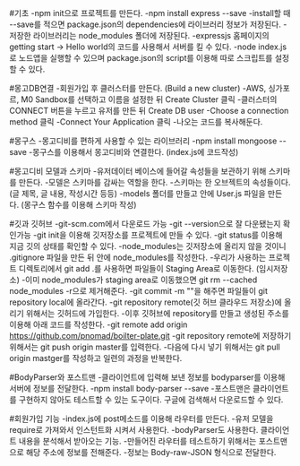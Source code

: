 #기초
-npm init으로 프로젝트를 만든다.
-npm install express --save
-install할 때 --save를 적으면 package.json의 dependencies에 라이브러리 정보가 저장된다.
-저장한 라이브러리는 node_modules 폴더에 저장된다.
-expressjs 홈페이지의 getting start -> Hello world의 코드를 사용해서 서버를 킬 수 있다.
-node index.js로 노드앱을 실행할 수 있으며 package.json의 script를 이용해 따로 스크립트를 설정할 수 있다.

#몽고DB연결
-회원가입 후 클러스터를 만든다. (Build a new cluster)
-AWS, 싱가포르, M0 Sandbox를 선택하고 이름을 설정한 뒤 Create Cluster 클릭
-클러스터의 CONNECT 버튼을 누르고 유저를 만든 뒤 Create DB user
-Choose a connection method 클릭
-Connect Your Application 클릭
-나오는 코드를 복사해둔다.

#몽구스
-몽고디비를 편하게 사용할 수 있는 라이브러리
-npm install mongoose --save
-몽구스를 이용해서 몽고디비와 연결한다. (index.js에 코드작성)

#몽고디비 모델과 스키마
-유저데이터 베이스에 들어갈 속성들을 보관하기 위해 스키마를 만든다.
-모델은 스키마를 감싸는 역할을 한다.
-스키마는 한 오브젝트의 속성들이다. (글 제목, 글 내용, 작성시간 등등)
-models 폴더를 만들고 안에 User.js 파일을 만든다. (몽구스 함수를 이용해 스키마 작성)

#깃과 깃허브
-git-scm.com에서 다운로드 가능
-git --version으로 잘 다운됐는지 확인가능
-git init을 이용해 깃저장소를 프로젝트에 만들 수 있다.
-git status를 이용해 지금 깃의 상태를 확인할 수 있다.
-node_modules는 깃저장소에 올리지 않을 것이니 .gitignore 파일을 만든 뒤 안에 node_modules를 작성한다.
-우리가 사용하는 프로젝트 디렉토리에서 git add .를 사용하면 파일들이 Staging Area로 이동한다. (임시저장소)
-이미 node_modules가 staging area로 이동했으면 git rm --cached node_modules -r으로 제거해준다.
-git commit -m ""을 해주면 파일들이 git repository local에 올라간다.
-git repository remote(깃 허브 클라우드 저장소)에 올리기 위해서는 깃허드에 가입한다.
-이후 깃허브에 repository를 만들고 생성된 주소를 이용해 아래 코드를 작성한다.
-git remote add origin https://github.com/pnomad/boilter-plate.git
-git repository remote에 저장하기 위해서는 git push origin master를 입력한다.
-다음에 다시 넣기 위해서는 git pull origin mastger를 작성하고 일련의 과정을 반복한다.

#BodyParser와 포스트맨
-클라이언트에 입력해 보낸 정보를 bodyparser를 이용해 서버에 정보를 전달한다.
-npm install body-parser --save
-포스트맨은 클라이언트를 구현하지 않아도 테스트할 수 있는 도구이다.
 구글에 검색해서 다운로드할 수 있다.

#회원가입 기능
-index.js에 post메소드를 이용해 라우터를 만든다.
-유저 모델을 require로 가져와서 인스턴트화 시켜서 사용한다.
-bodyParser도 사용한다. 클라이언트 내용을 분석해서 받아오는 기능.
-만들어진 라우터를 테스트하기 위해서는 포스트맨으로 해당 주소에 정보를 전해준다.
-정보는 Body-raw-JSON 형식으로 전달한다.









